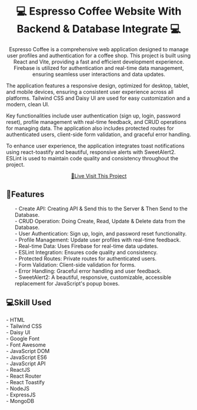 <h1 align="center" style="font-weight: bold;">💻 <b>Espresso Coffee</b> Website With Backend & Database Integrate 💻</h1>

<p align="center">Espresso Coffee is a comprehensive web application designed to manage user profiles and authentication for a coffee shop. This project is built using React and Vite, providing a fast and efficient development experience. Firebase is utilized for authentication and real-time data management, ensuring seamless user interactions and data updates.

The application features a responsive design, optimized for desktop, tablet, and mobile devices, ensuring a consistent user experience across all platforms. Tailwind CSS and Daisy UI are used for easy customization and a modern, clean UI.

Key functionalities include user authentication (sign up, login, password reset), profile management with real-time feedback, and CRUD operations for managing data. The application also includes protected routes for authenticated users, client-side form validation, and graceful error handling.

To enhance user experience, the application integrates toast notifications using react-toastify and beautiful, responsive alerts with SweetAlert2. ESLint is used to maintain code quality and consistency throughout the project.</p>

<p align="center">
<a href="https://coffee-store-16866.web.app/">📱Live Visit This Project</a>
</p>

<h2 id="layout">🎨Features</h2>
<ul>
- Create API: Creating API & Send this to the Server & Then Send to the Database.<br>
- CRUD Operation: Doing Create, Read, Update & Delete data from the Database.<br>
- User Authentication: Sign up, login, and password reset functionality.<br>
- Profile Management: Update user profiles with real-time feedback.<br>
- Real-time Data: Uses Firebase for real-time data updates.<br>
- ESLint Integration: Ensures code quality and consistency.<br>
- Protected Routes: Private routes for authenticated users.<br>
- Form Validation: Client-side validation for forms.<br>
- Error Handling: Graceful error handling and user feedback.<br>
- SweetAlert2: A beautiful, responsive, customizable, accessible replacement for JavaScript's popup boxes.<br>
</ul>

<h2 id="technologies" style="font-weight: bolder;">💻Skill Used</h2>
- HTML <br>
- Tailwind CSS <br>
- Daisy UI <br>
- Google Font <br>
- Font Awesome <br>
- JavaScript DOM <br>
- JavaScript ES6 <br>
- JavaScript API <br>
- ReactJS <br>
- React Router <br>
- React Toastify <br>
- NodeJS <br>
- ExpressJS <br>
- MongoDB
